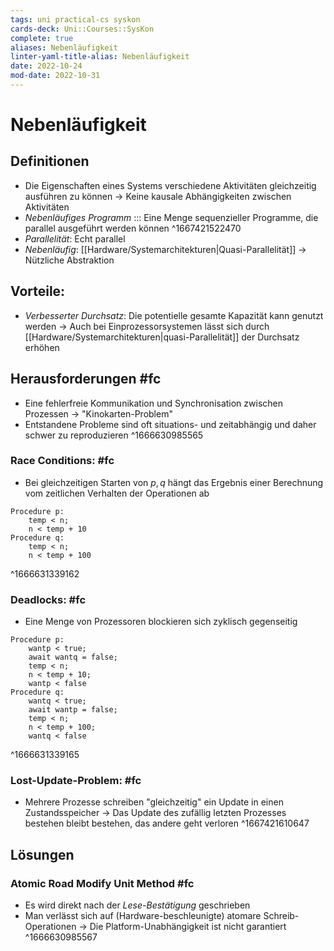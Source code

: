 ```yaml
---
tags: uni practical-cs syskon
cards-deck: Uni::Courses::SysKon
complete: true
aliases: Nebenläufigkeit
linter-yaml-title-alias: Nebenläufigkeit
date: 2022-10-24
mod-date: 2022-10-31
---
```


# Nebenläufigkeit

## Definitionen
- Die Eigenschaften eines Systems verschiedene Aktivitäten gleichzeitig ausführen zu können
	-> Keine kausale Abhängigkeiten zwischen Aktivitäten
- *Nebenläufiges Programm* ::: Eine Menge sequenzieller Programme, die parallel ausgeführt werden können ^1667421522470
- *Parallelität*: Echt parallel
- *Nebenläufig*: [[Hardware/Systemarchitekturen|Quasi-Parallelität]]
  -> Nützliche Abstraktion

## Vorteile:
- *Verbesserter Durchsatz*: Die potentielle gesamte Kapazität kann genutzt werden
	-> Auch bei Einprozessorsystemen lässt sich durch [[Hardware/Systemarchitekturen|quasi-Parallelität]] der Durchsatz erhöhen

## Herausforderungen #fc
- Eine fehlerfreie Kommunikation und Synchronisation zwischen Prozessen
	-> "Kinokarten-Problem"
- Entstandene Probleme sind oft situations- und zeitabhängig und daher schwer zu reproduzieren
^1666630985565

### Race Conditions: #fc
- Bei gleichzeitigen Starten von $p,q$ hängt das Ergebnis einer Berechnung vom zeitlichen Verhalten der Operationen ab
```
Procedure p:
	temp < n;
	n < temp + 10
Procedure q:
	temp < n;
	n < temp + 100
```
^1666631339162

### Deadlocks: #fc
- Eine Menge von Prozessoren blockieren sich zyklisch gegenseitig
```
Procedure p:
	wantp < true;
	await wantq = false;
	temp < n;
	n < temp + 10;
	wantp < false
Procedure q:
	wantq < true;
	await wantp = false;
	temp < n;
	n < temp + 100;
	wantq < false
```
^1666631339165

### Lost-Update-Problem: #fc
- Mehrere Prozesse schreiben "gleichzeitig" ein Update in einen Zustandsspeicher
  -> Das Update des zufällig letzten Prozesses bestehen bleibt bestehen, das andere geht verloren
^1667421610647

## Lösungen

### Atomic Road Modify Unit Method #fc
- Es wird direkt nach der *Lese-Bestätigung* geschrieben
- Man verlässt sich auf (Hardware-beschleunigte) atomare Schreib-Operationen
	-> Die Platform-Unabhängigkeit ist nicht garantiert
^1666630985567
